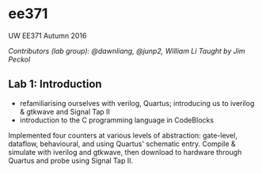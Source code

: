 # ee371
UW EE371 Autumn 2016

*Contributors (lab group): @dawnliang, @junp2, William Li*
*Taught by Jim Peckol*

## Lab 1: Introduction
- refamiliarising ourselves with verilog, Quartus; introducing us to iverilog & gtkwave and Signal Tap II
- introduction to the C programming language in CodeBlocks

Implemented four counters at various levels of abstraction: gate-level, dataflow, behavioural, and using Quartus' schematic entry. Compile & simulate with iverilog and gtkwave, then download to hardware through Quartus and probe using Signal Tap II.

